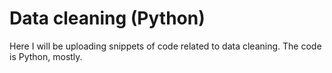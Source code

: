 # Data cleaning (Python) 
Here I will be uploading snippets of code related to data cleaning.
The code is Python, mostly. 